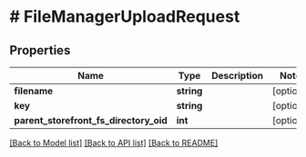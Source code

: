# # FileManagerUploadRequest

## Properties

Name | Type | Description | Notes
------------ | ------------- | ------------- | -------------
**filename** | **string** |  | [optional]
**key** | **string** |  | [optional]
**parent_storefront_fs_directory_oid** | **int** |  | [optional]

[[Back to Model list]](../../README.md#models) [[Back to API list]](../../README.md#endpoints) [[Back to README]](../../README.md)
